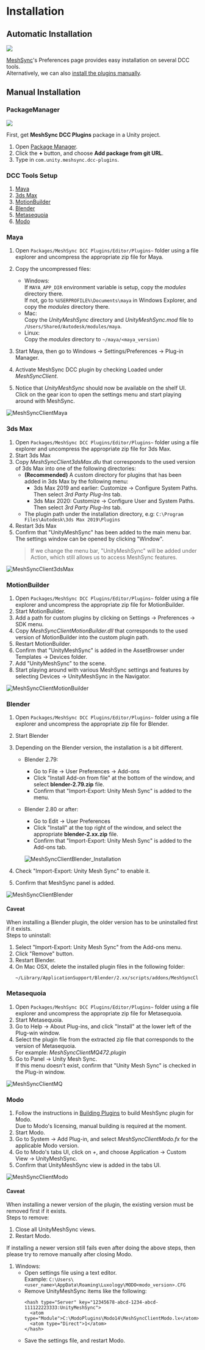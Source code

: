 # Installation

## Automatic Installation

![](images/MeshSyncPreferences.png)

[MeshSync](https://docs.unity3d.com/Packages/com.unity.meshsync@latest)'s Preferences page
provides easy installation on several DCC tools.    
Alternatively, we can also [install the plugins manually](#manual-installation).

## Manual Installation


### PackageManager

![](images/PackageManager.png)

First, get **MeshSync DCC Plugins** package in a Unity project.
1. Open [Package Manager](https://docs.unity3d.com/Manual/upm-ui.html). 
2. Click the **+** button, and choose **Add package from git URL**.
3. Type in `com.unity.meshsync.dcc-plugins`.

### DCC Tools Setup

1. [Maya](#maya)
1. [3ds Max](#3ds-max)
1. [MotionBuilder](#motionbuilder)
1. [Blender](#blender)
1. [Metasequoia](#metasequoia)
1. [Modo](#modo)

### Maya

1. Open `Packages/MeshSync DCC Plugins/Editor/Plugins~` folder using a file explorer 
   and uncompress the appropriate zip file for Maya.
1. Copy the uncompressed files:
   - Windows:   
     If `MAYA_APP_DIR` environment variable is setup, copy the *modules* directory there.  
     If not, go to `%USERPROFILE%\Documents\maya` in Windows Explorer, and copy the *modules* directory there.
   - Mac:   
     Copy the *UnityMeshSync* directory and *UnityMeshSync.mod* file to `/Users/Shared/Autodesk/modules/maya`.
   - Linux:  
     Copy the *modules* directory to `~/maya/<maya_version)`
  
  
1. Start Maya, then go to Windows -> Settings/Preferences -> Plug-in Manager.
1. Activate MeshSync DCC plugin by checking Loaded under *MeshSyncClient*.
1. Notice that *UnityMeshSync* should now be available on the shelf UI.  
  Click on the gear icon to open the settings menu and start playing around with MeshSync.
  
![MeshSyncClientMaya](images/MeshSyncClientMaya.png)

### 3ds Max

1. Open `Packages/MeshSync DCC Plugins/Editor/Plugins~` folder using a file explorer 
   and uncompress the appropriate zip file for 3ds Max.
1. Start 3ds Max
1. Copy *MeshSyncClient3dsMax.dlu* that corresponds to the used version of 3ds Max into 
   one of the following directories:
   - **(Recommended)** A custom directory for plugins that has been added in 3ds Max by the following menu:
     * 3ds Max 2019 and earlier: Customize -> Configure System Paths. Then select *3rd Party Plug-Ins* tab.
     * 3ds Max 2020: Customize -> Configure User and System Paths. Then select *3rd Party Plug-Ins* tab.
   - The plugin path under the installation directory, e.g: `C:\Program Files\Autodesk\3ds Max 2019\Plugins`
1. Restart 3ds Max 
1. Confirm that "UnityMeshSync" has been added to the main menu bar.
   The settings window can be opened by clicking "Window". 
   > If we change the menu bar, "UnityMeshSync" will be added under Action, which 
   > still allows us to access MeshSync features.

![MeshSyncClient3dsMax](images/MeshSyncClient3dsMax.png)

### MotionBuilder

1. Open `Packages/MeshSync DCC Plugins/Editor/Plugins~` folder using a file explorer 
   and uncompress the appropriate zip file for MotionBuilder.
1. Start MotionBuilder.
1. Add a path for custom plugins by clicking on Settings -> Preferences -> SDK menu.
1. Copy *MeshSyncClientMotionBuilder.dll* that corresponds to the used version of MotionBuilder into 
   the custom plugin path.
1. Restart MotionBuilder.
1. Confirm that "UnityMeshSync" is added in the AssetBrowser under Templates -> Devices folder.
1. Add "UnityMeshSync" to the scene.
1. Start playing around with various MeshSync settings and features by 
   selecting Devices -> UnityMeshSync in the Navigator.

![MeshSyncClientMotionBuilder](images/MeshSyncClientMotionBuilder.png)

### Blender
  
1. Open `Packages/MeshSync DCC Plugins/Editor/Plugins~` folder using a file explorer 
   and uncompress the appropriate zip file for Blender.
1. Start Blender
1. Depending on the Blender version, the installation is a bit different.
   - Blender 2.79:
     * Go to File -> User Preferences -> Add-ons
     * Click "Install Add-on from file" at the bottom of the window, and select **blender-2.79.zip** file.
     * Confirm that "Import-Export: Unity Mesh Sync" is added to the menu.
   - Blender 2.80 or after:
     * Go to Edit -> User Preferences
     * Click "Install" at the top right of the window, and select the appropriate **blender-2.xx.zip** file.
     * Confirm that "Import-Export: Unity Mesh Sync" is added to the Add-ons tab.
     
     ![MeshSyncClientBlender_Installation](images/MeshSyncClientBlender_Installation.png)

1. Check "Import-Export: Unity Mesh Sync" to enable it.
1. Confirm that MeshSync panel is added.
  
![MeshSyncClientBlender](images/MeshSyncClientBlender.png)


#### Caveat

When installing a Blender plugin, the older version has to be uninstalled first if it exists.   
Steps to uninstall:

1. Select "Import-Export: Unity Mesh Sync" from the Add-ons menu.
1. Click "Remove" button.
1. Restart Blender. 
1. On Mac OSX, delete the installed plugin files in the following folder:
    ``` 
    ~/Library/ApplicationSupport/Blender/2.xx/scripts/addons/MeshSyncClientBlender
    ``` 

### Metasequoia
  
1. Open `Packages/MeshSync DCC Plugins/Editor/Plugins~` folder using a file explorer 
   and uncompress the appropriate zip file for Metasequoia.
1. Start Metasequoia.
1. Go to Help -> About Plug-ins, and click "Install" at the lower left of the Plug-win window.
1. Select the plugin file from the extracted zip file that corresponds to the version of Metasequoia.  
   For example: *MeshSyncClientMQ472.plugin*
1. Go to Panel -> Unity Mesh Sync.  
   If this menu doesn't exist, confirm that "Unity Mesh Sync" is checked in the Plug-in window.

![MeshSyncClientMQ](images/MeshSyncClientMQ.png)


### Modo

1. Follow the instructions in [Building Plugins](https://github.com/Unity-Technologies/MeshSyncDCCPlugins/blob/dev/Plugins~/Docs/en/BuildDCCPlugins.md)
   to build MeshSync plugin for Modo.   
   Due to Modo's licensing, manual building is required at the moment.
1. Start Modo.
3. Go to System -> Add Plug-in, and select *MeshSyncClientModo.fx* for the applicable Modo version.
4. Go to Modo's tabs UI, click on *+*, and choose Application -> Custom View -> UnityMeshSync.
1. Confirm that UnityMeshSync view is added in the tabs UI.

![MeshSyncClientModo](images/MeshSyncClientModo.png)

#### Caveat

When installing a newer version of the plugin, the existing version must be removed first if it exists.  
Steps to remove:
1. Close all UnityMeshSync views.
1. Restart Modo.

If installing a newer version still fails even after doing the above steps, 
then please try to remove manually after closing Modo.
1. Windows:
   - Open settings file using a text editor.  
     Example: `C:\Users\<user_name>\AppData\Roaming\Luxology\MODO<modo_version>.CFG`
   - Remove UnityMeshSync items like the following:
     ```
     <hash type="Server" key="12345678-abcd-1234-abcd-111122223333:UnityMeshSync">
       <atom type="Module">C:\ModoPlugins\Modo14\MeshSyncClientModo.lx</atom>
       <atom type="Direct">1</atom>
     </hash>
     ```
   - Save the settings file, and restart Modo.





